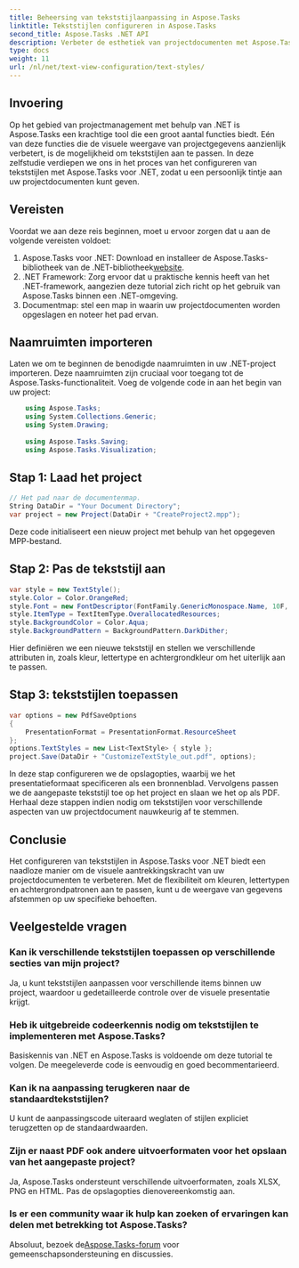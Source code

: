 ```yaml
---
title: Beheersing van tekststijlaanpassing in Aspose.Tasks
linktitle: Tekststijlen configureren in Aspose.Tasks
second_title: Aspose.Tasks .NET API
description: Verbeter de esthetiek van projectdocumenten met Aspose.Tasks voor .NET. Pas tekststijlen moeiteloos aan voor een visueel aantrekkelijke weergave.
type: docs
weight: 11
url: /nl/net/text-view-configuration/text-styles/
---
```

## Invoering
Op het gebied van projectmanagement met behulp van .NET is Aspose.Tasks een krachtige tool die een groot aantal functies biedt. Eén van deze functies die de visuele weergave van projectgegevens aanzienlijk verbetert, is de mogelijkheid om tekststijlen aan te passen. In deze zelfstudie verdiepen we ons in het proces van het configureren van tekststijlen met Aspose.Tasks voor .NET, zodat u een persoonlijk tintje aan uw projectdocumenten kunt geven.
## Vereisten
Voordat we aan deze reis beginnen, moet u ervoor zorgen dat u aan de volgende vereisten voldoet:
1.  Aspose.Tasks voor .NET: Download en installeer de Aspose.Tasks-bibliotheek van de .NET-bibliotheek[website](https://releases.aspose.com/tasks/net/).
2. .NET Framework: Zorg ervoor dat u praktische kennis heeft van het .NET-framework, aangezien deze tutorial zich richt op het gebruik van Aspose.Tasks binnen een .NET-omgeving.
3. Documentmap: stel een map in waarin uw projectdocumenten worden opgeslagen en noteer het pad ervan.
## Naamruimten importeren
Laten we om te beginnen de benodigde naamruimten in uw .NET-project importeren. Deze naamruimten zijn cruciaal voor toegang tot de Aspose.Tasks-functionaliteit. Voeg de volgende code in aan het begin van uw project:
```csharp
    using Aspose.Tasks;
    using System.Collections.Generic;
    using System.Drawing;
    
    using Aspose.Tasks.Saving;
    using Aspose.Tasks.Visualization;
```
## Stap 1: Laad het project
```csharp
// Het pad naar de documentenmap.
String DataDir = "Your Document Directory";
var project = new Project(DataDir + "CreateProject2.mpp");
```
Deze code initialiseert een nieuw project met behulp van het opgegeven MPP-bestand.
## Stap 2: Pas de tekststijl aan
```csharp
var style = new TextStyle();
style.Color = Color.OrangeRed;
style.Font = new FontDescriptor(FontFamily.GenericMonospace.Name, 10F, FontStyles.Bold | FontStyles.Italic);
style.ItemType = TextItemType.OverallocatedResources;
style.BackgroundColor = Color.Aqua;
style.BackgroundPattern = BackgroundPattern.DarkDither;
```
Hier definiëren we een nieuwe tekststijl en stellen we verschillende attributen in, zoals kleur, lettertype en achtergrondkleur om het uiterlijk aan te passen.
## Stap 3: tekststijlen toepassen
```csharp
var options = new PdfSaveOptions
{
    PresentationFormat = PresentationFormat.ResourceSheet
};
options.TextStyles = new List<TextStyle> { style };
project.Save(DataDir + "CustomizeTextStyle_out.pdf", options);
```
In deze stap configureren we de opslagopties, waarbij we het presentatieformaat specificeren als een bronnenblad. Vervolgens passen we de aangepaste tekststijl toe op het project en slaan we het op als PDF.
Herhaal deze stappen indien nodig om tekststijlen voor verschillende aspecten van uw projectdocument nauwkeurig af te stemmen.
## Conclusie
Het configureren van tekststijlen in Aspose.Tasks voor .NET biedt een naadloze manier om de visuele aantrekkingskracht van uw projectdocumenten te verbeteren. Met de flexibiliteit om kleuren, lettertypen en achtergrondpatronen aan te passen, kunt u de weergave van gegevens afstemmen op uw specifieke behoeften.
## Veelgestelde vragen
### Kan ik verschillende tekststijlen toepassen op verschillende secties van mijn project?
Ja, u kunt tekststijlen aanpassen voor verschillende items binnen uw project, waardoor u gedetailleerde controle over de visuele presentatie krijgt.
### Heb ik uitgebreide codeerkennis nodig om tekststijlen te implementeren met Aspose.Tasks?
Basiskennis van .NET en Aspose.Tasks is voldoende om deze tutorial te volgen. De meegeleverde code is eenvoudig en goed becommentarieerd.
### Kan ik na aanpassing terugkeren naar de standaardtekststijlen?
U kunt de aanpassingscode uiteraard weglaten of stijlen expliciet terugzetten op de standaardwaarden.
### Zijn er naast PDF ook andere uitvoerformaten voor het opslaan van het aangepaste project?
Ja, Aspose.Tasks ondersteunt verschillende uitvoerformaten, zoals XLSX, PNG en HTML. Pas de opslagopties dienovereenkomstig aan.
### Is er een community waar ik hulp kan zoeken of ervaringen kan delen met betrekking tot Aspose.Tasks?
 Absoluut, bezoek de[Aspose.Tasks-forum](https://forum.aspose.com/c/tasks/15) voor gemeenschapsondersteuning en discussies.
